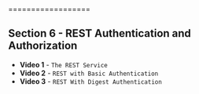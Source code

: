 ==================

## Section 6 - REST Authentication and Authorization

- **Video 1** - `The REST Service`
- **Video 2** - `REST with Basic Authentication`
- **Video 3** - `REST With Digest Authentication`
